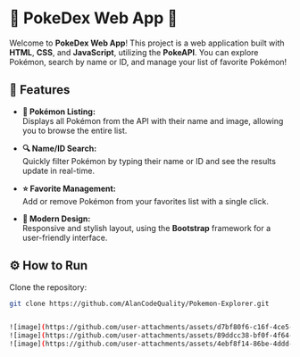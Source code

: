 # 🌟 PokeDex Web App 🌟

Welcome to **PokeDex Web App**! This project is a web application built with **HTML**, **CSS**, and **JavaScript**, utilizing the **PokeAPI**. You can explore Pokémon, search by name or ID, and manage your list of favorite Pokémon!

## 🚀 Features

- **📜 Pokémon Listing:**  
  Displays all Pokémon from the API with their name and image, allowing you to browse the entire list.

- **🔍 Name/ID Search:**  
  Quickly filter Pokémon by typing their name or ID and see the results update in real-time.

- **⭐ Favorite Management:**  
  Add or remove Pokémon from your favorites list with a single click.

- **🎨 Modern Design:**  
  Responsive and stylish layout, using the **Bootstrap** framework for a user-friendly interface.

## ⚙️ How to Run

Clone the repository:
```bash
git clone https://github.com/AlanCodeQuality/Pokemon-Explorer.git


![image](https://github.com/user-attachments/assets/d7bf80f6-c16f-4ce5-8629-aefd03dd0b95)
![image](https://github.com/user-attachments/assets/89ddcc38-bf0f-4f64-858b-565c37a7c23c)
![image](https://github.com/user-attachments/assets/4ebf8f14-86be-4ddd-9e86-0cf23f4d2243)
